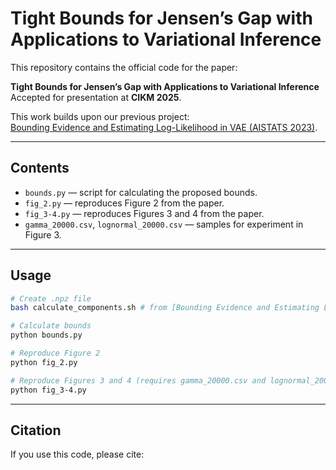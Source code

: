 # Tight Bounds for Jensen’s Gap with Applications to Variational Inference  

This repository contains the official code for the paper:  

**Tight Bounds for Jensen’s Gap with Applications to Variational Inference**  
Accepted for presentation at **CIKM 2025**.  

This work builds upon our previous project:  
[Bounding Evidence and Estimating Log-Likelihood in VAE (AISTATS 2023)](https://github.com/gmum/Bounding_Evidence_Estimating_LL).  

---

## Contents  

- `bounds.py` — script for calculating the proposed bounds.  
- `fig_2.py` — reproduces Figure 2 from the paper.  
- `fig_3-4.py` — reproduces Figures 3 and 4 from the paper.  
- `gamma_20000.csv`, `lognormal_20000.csv` — samples for experiment in Figure 3.  

---

## Usage  

```bash
# Create .npz file
bash calculate_components.sh # from [Bounding Evidence and Estimating Log-Likelihood in VAE (AISTATS 2023)](https://github.com/gmum/Bounding_Evidence_Estimating_LL).  

# Calculate bounds
python bounds.py

# Reproduce Figure 2
python fig_2.py

# Reproduce Figures 3 and 4 (requires gamma_20000.csv and lognormal_20000.csv)
python fig_3-4.py
```

---

## Citation

If you use this code, please cite:
